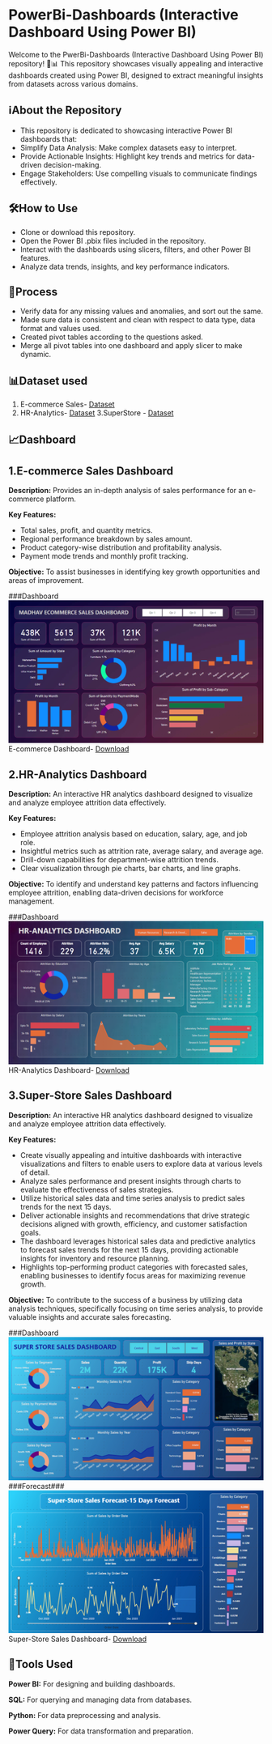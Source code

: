 # PowerBi-Dashboards (Interactive Dashboard Using Power BI)

Welcome to the PwerBi-Dashboards (Interactive Dashboard Using Power BI) repository! 🎨📊 This repository showcases visually appealing and interactive dashboards created using Power BI, designed to extract meaningful insights from datasets across various domains.


## ℹ️About the Repository
- This repository is dedicated to showcasing interactive Power BI dashboards that:
- Simplify Data Analysis: Make complex datasets easy to interpret.
- Provide Actionable Insights: Highlight key trends and metrics for data-driven decision-making.
- Engage Stakeholders: Use compelling visuals to communicate findings effectively.

## 🛠️How to Use
- Clone or download this repository.
- Open the Power BI .pbix files included in the repository.
- Interact with the dashboards using slicers, filters, and other Power BI features.
- Analyze data trends, insights, and key performance indicators.


<!-- - Dashboard Interaction <a href="https:"</a>-->

## 🔄Process
- Verify data for any missing values and anomalies, and sort out the same.
- Made sure data is consistent and clean with respect to data type, data format and values used.
- Created pivot tables according to the questions asked.
- Merge all pivot tables into one dashboard and apply slicer to make dynamic.
  
## 📊Dataset used
1. E-commerce Sales- <a href="https://github.com/GouthamJS/PowerBi-Dashboards/tree/main/Ecommerce%20Sales/Dataset">Dataset</a>
2. HR-Analytics- <a href="https://github.com/GouthamJS/PowerBi-Dashboards/blob/main/HR%20Analytics/Employee%20Dataset.csv">Dataset</a>
3.SuperStore - <a href="https://github.com/GouthamJS/PowerBi-Dashboards/tree/main/SuperStore-Sales/Datasets">Dataset</a>

## 📈Dashboard

## 1.E-commerce Sales Dashboard
**Description:** Provides an in-depth analysis of sales performance for an e-commerce platform.

**Key Features:**
  - Total sales, profit, and quantity metrics.
  - Regional performance breakdown by sales amount.
  - Product category-wise distribution and profitability analysis.
  - Payment mode trends and monthly profit tracking.
    
**Objective:** To assist businesses in identifying key growth opportunities and areas of improvement.

  ###Dashboard
   ![Screenshot (495)](https://github.com/GouthamJS/PowerBi-Dashboards/blob/main/Ecommerce%20Sales/Dashboard%20image.png)
   E-commerce Dashboard- <a href="https://github.com/GouthamJS/PowerBi-Dashboards/blob/main/Ecommerce%20Sales/Ecommerce%20Sales.pbit">Download</a>

## 2.HR-Analytics Dashboard
**Description:** An interactive HR analytics dashboard designed to visualize and analyze employee attrition data effectively.

**Key Features:**
  - Employee attrition analysis based on education, salary, age, and job role.
  - Insightful metrics such as attrition rate, average salary, and average age.
  - Drill-down capabilities for department-wise attrition trends.
  - Clear visualization through pie charts, bar charts, and line graphs.
    
**Objective:** To identify and understand key patterns and factors influencing employee attrition, enabling data-driven decisions for workforce management.

 ###Dashboard
![Screenshot (495)](https://github.com/GouthamJS/PowerBi-Dashboards/blob/main/HR%20Analytics/HR%20Dashboard.png)
   HR-Analytics Dashboard- <a href="https://github.com/GouthamJS/PowerBi-Dashboards/blob/main/HR%20Analytics/HR%20Analytics.pbit">Download</a>

## 3.Super-Store Sales Dashboard
**Description:** An interactive HR analytics dashboard designed to visualize and analyze employee attrition data effectively.

**Key Features:**
  - Create visually appealing and intuitive dashboards with interactive visualizations and filters to enable users to explore data at various levels of detail.
  - Analyze sales performance and present insights through charts to evaluate the effectiveness of sales strategies.
  - Utilize historical sales data and time series analysis to predict sales trends for the next 15 days.
  - Deliver actionable insights and recommendations that drive strategic decisions aligned with growth, efficiency, and customer satisfaction goals.
  - The dashboard leverages historical sales data and predictive analytics to forecast sales trends for the next 15 days, providing actionable insights for inventory and resource planning.
  - Highlights top-performing product categories with forecasted sales, enabling businesses to identify focus areas for maximizing revenue growth.
    
**Objective:** To contribute to the success of a business by utilizing data analysis techniques, specifically focusing on time series analysis, to provide valuable insights and accurate sales forecasting.

 ###Dashboard
![Screenshot (495)](https://github.com/GouthamJS/PowerBi-Dashboards/blob/main/SuperStore-Sales/SS%20Dashboard.png)
 ###Forecast###
![Screenshot (495)](https://github.com/GouthamJS/PowerBi-Dashboards/blob/main/SuperStore-Sales/SS%20Forecast.png)
   Super-Store Sales Dashboard- <a href="https://github.com/GouthamJS/PowerBi-Dashboards/blob/main/SuperStore-Sales/Super-Store%20Sales%20Dashboard.pbit">Download</a>

## 🧰Tools Used
**Power BI:** For designing and building dashboards.

**SQL:** For querying and managing data from databases.

**Python:** For data preprocessing and analysis.

**Power Query:** For data transformation and preparation.
